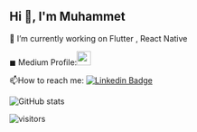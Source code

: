 <h2 align="left">Hi 👋, I'm Muhammet</h2>

🔭 I’m currently working on Flutter , React Native
<p>

◼ Medium Profile:<a href="https://medium.com/@muhammetaydinn"><img src="https://img.shields.io/badge/medium-%2312100E.svg?&style=for-the-badge&logo=medium&logoColor=white" height=25></a> 
</p>

:mailbox:How to reach me: [![Linkedin Badge](https://img.shields.io/badge/-muhammetaydin-blue?style=flat&logo=Linkedin&logoColor=white)](https://www.linkedin.com/in/muhammetaydin02/)

![GitHub stats](https://github-readme-stats.vercel.app/api?username=muhammetaydinn&show_icons=true&theme=tokyonight)

![visitors](https://visitor-badge.laobi.icu/badge?page_id=muhammetaydinn)

